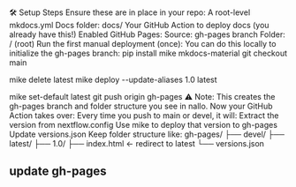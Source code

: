 🛠️ Setup Steps
Ensure these are in place in your repo:
A root-level mkdocs.yml
Docs folder: docs/
Your GitHub Action to deploy docs (you already have this!)
Enabled GitHub Pages:
Source: gh-pages branch
Folder: / (root)
Run the first manual deployment (once): You can do this locally to initialize the gh-pages branch:
pip install mike mkdocs-material
git checkout main

mike delete latest
mike deploy --update-aliases 1.0 latest

mike set-default latest
git push origin gh-pages
⚠️ Note: This creates the gh-pages branch and folder structure you see in nallo.
Now your GitHub Action takes over: Every time you push to main or devel, it will:
Extract the version from nextflow.config
Use mike to deploy that version to gh-pages
Update versions.json
Keep folder structure like:
gh-pages/
├── devel/
├── latest/
├── 1.0/
├── index.html  ← redirect to latest
└── versions.json


## update gh-pages
